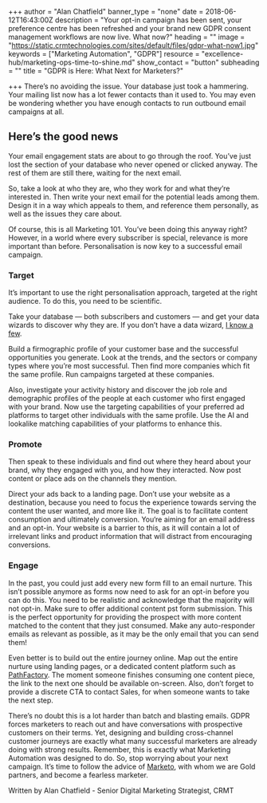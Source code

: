 +++
author = "Alan Chatfield"
banner_type = "none"
date = 2018-06-12T16:43:00Z
description = "Your opt-in campaign has been sent, your preference centre has been refreshed and your brand new GDPR consent management workflows are now live. What now?"
heading = ""
image = "https://static.crmtechnologies.com/sites/default/files/gdpr-what-now1.jpg"
keywords = ["Marketing Automation", "GDPR"]
resource = "excellence-hub/marketing-ops-time-to-shine.md"
show_contact = "button"
subheading = ""
title = "GDPR is Here: What Next for Marketers?"

+++
There’s no avoiding the issue. Your database just took a hammering. Your mailing list now has a lot fewer contacts than it used to. You may even be wondering whether you have enough contacts to run outbound email campaigns at all.

## Here’s the good news

Your email engagement stats are about to go through the roof. You’ve just lost the section of your database who never opened or clicked anyway. The rest of them are still there, waiting for the next email.

So, take a look at who they are, who they work for and what they’re interested in. Then write your next email for the potential leads among them. Design it in a way which appeals to them, and reference them personally, as well as the issues they care about.

Of course, this is all Marketing 101. You’ve been doing this anyway right? However, in a world where every subscriber is special, relevance is more important than before. Personalisation is now key to a successful email campaign.

### Target

It’s important to use the right personalisation approach, targeted at the right audience. To do this, you need to be scientific.

Take your database — both subscribers and customers — and get your data wizards to discover why they are. If you don’t have a data wizard, [I know a few](https://www.crmtechnologies.com/what-we-do/data-analytics "Data services").

Build a firmographic profile of your customer base and the successful opportunities you generate. Look at the trends, and the sectors or company types where you’re most successful. Then find more companies which fit the same profile. Run campaigns targeted at these companies.

Also, investigate your activity history and discover the job role and demographic profiles of the people at each customer who first engaged with your brand. Now use the targeting capabilities of your preferred ad platforms to target other individuals with the same profile. Use the AI and lookalike matching capabilities of your platforms to enhance this.

### Promote

Then speak to these individuals and find out where they heard about your brand, why they engaged with you, and how they interacted. Now post content or place ads on the channels they mention.

Direct your ads back to a landing page. Don’t use your website as a destination, because you need to focus the experience towards serving the content the user wanted, and more like it. The goal is to facilitate content consumption and ultimately conversion. You‘re aiming for an email address and an opt-in. Your website is a barrier to this, as it will contain a lot of irrelevant links and product information that will distract from encouraging conversions.

### Engage

In the past, you could just add every new form fill to an email nurture. This isn’t possible anymore as forms now need to ask for an opt-in before you can do this. You need to be realistic and acknowledge that the majority will not opt-in. Make sure to offer additional content pst form submission. This is the perfect opportunity for providing the prospect with more content matched to the content that they just consumed. Make any auto-responder emails as relevant as possible, as it may be the only email that you can send them!

Even better is to build out the entire journey online. Map out the entire nurture using landing pages, or a dedicated content platform such as [PathFactory](https://www.pathfactory.com/ "PathFactory - Marketing technology"). The moment someone finishes consuming one content piece, the link to the next one should be available on-screen. Also, don’t forget to provide a discrete CTA to contact Sales, for when someone wants to take the next step.

There’s no doubt this is a lot harder than batch and blasting emails. GDPR forces marketers to reach out and have conversations with prospective customers on their terms. Yet, designing and building cross-channel customer journeys are exactly what many successful marketers are already doing with strong results. Remember, this is exactly what Marketing Automation was designed to do. So, stop worrying about your next campaign. It’s time to follow the advice of [Marketo](https://www.crmtechnologies.com/what-we-do/technology-services/Marketo "Marketo partner"), with whom we are Gold partners, and become a fearless marketer.

Written by Alan Chatfield - Senior Digital Marketing Strategist, CRMT
